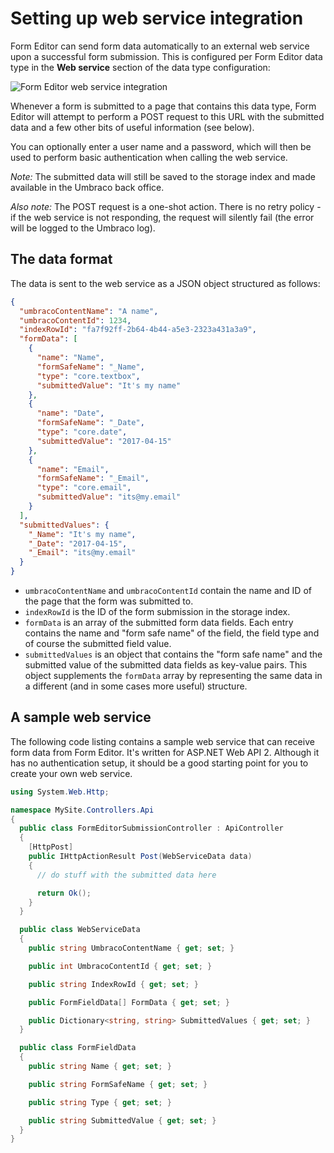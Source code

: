# Setting up web service integration
Form Editor can send form data automatically to an external web service upon a successful form submission. This is configured per Form Editor data type in the **Web service** section of the data type configuration:

![Form Editor web service integration](img/web-service-integration.png)

Whenever a form is submitted to a page that contains this data type, Form Editor will attempt to perform a POST request to this URL with the submitted data and a few other bits of useful information (see below). 

You can optionally enter a user name and a password, which will then be used to perform basic authentication when calling the web service.

*Note:* The submitted data will still be saved to the storage index and made available in the Umbraco back office. 

*Also note:* The POST request is a one-shot action. There is no retry policy - if the web service is not responding, the request will silently fail (the error will be logged to the Umbraco log). 

## The data format
The data is sent to the web service as a JSON object structured as follows:

```json
{
  "umbracoContentName": "A name",
  "umbracoContentId": 1234,
  "indexRowId": "fa7f92ff-2b64-4b44-a5e3-2323a431a3a9",
  "formData": [
    {
      "name": "Name",
      "formSafeName": "_Name",
      "type": "core.textbox",
      "submittedValue": "It's my name"
    },
    {
      "name": "Date",
      "formSafeName": "_Date",
      "type": "core.date",
      "submittedValue": "2017-04-15"
    },
    {
      "name": "Email",
      "formSafeName": "_Email",
      "type": "core.email",
      "submittedValue": "its@my.email"
    }
  ],
  "submittedValues": {
    "_Name": "It's my name",
    "_Date": "2017-04-15",
    "_Email": "its@my.email"
  }
}
```

* `umbracoContentName` and `umbracoContentId` contain the name and ID of the page that the form was submitted to.
* `indexRowId` is the ID of the form submission in the storage index.
* `formData` is an array of the submitted form data fields. Each entry contains the name and "form safe name" of the field, the field type and of course the submitted field value.
* `submittedValues` is an object that contains the "form safe name" and the submitted value of the submitted data fields as key-value pairs. This object supplements the `formData` array by representing the same data in a different (and in some cases more useful) structure.

## A sample web service
The following code listing contains a sample web service that can receive form data from Form Editor. It's written for ASP.NET Web API 2. Although it has no authentication setup, it should be a good starting point for you to create your own web service.

```cs
using System.Web.Http;

namespace MySite.Controllers.Api
{
  public class FormEditorSubmissionController : ApiController
  {
    [HttpPost]
    public IHttpActionResult Post(WebServiceData data)
    {
      // do stuff with the submitted data here

      return Ok();
    }
  }

  public class WebServiceData
  {
    public string UmbracoContentName { get; set; }

    public int UmbracoContentId { get; set; }

    public string IndexRowId { get; set; }

    public FormFieldData[] FormData { get; set; }

    public Dictionary<string, string> SubmittedValues { get; set; }
  }

  public class FormFieldData
  {
    public string Name { get; set; }

    public string FormSafeName { get; set; }

    public string Type { get; set; }

    public string SubmittedValue { get; set; }
  }
}
```

